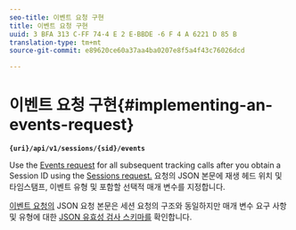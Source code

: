 ```yaml
---
seo-title: 이벤트 요청 구현
title: 이벤트 요청 구현
uuid: 3 BFA 313 C-FF 74-4 E 2 E-BBDE -6 F 4 A 6221 D 85 B
translation-type: tm+mt
source-git-commit: e89620ce60a37aa4ba0207e8f5a4f43c76026dcd

---
```



# 이벤트 요청 구현{#implementing-an-events-request}

**`{uri}/api/v1/sessions/{sid}/events`**

Use the [Events request](/help/media-collection-api/mc-api-ref/mc-api-events-req.md) for all subsequent tracking calls after you obtain a Session ID using the [Sessions request.](/help/media-collection-api/mc-api-ref/mc-api-sessions-req.md) 요청의 JSON 본문에 재생 헤드 위치 및 타임스탬프, 이벤트 유형 및 포함할 선택적 매개 변수를 지정합니다.

[이벤트 요청의](/help/media-collection-api/mc-api-ref/mc-api-events-req.md) JSON 요청 본문은 세션 요청의 구조와 동일하지만 매개 변수 요구 사항 및 유형에 대한 [JSON 유효성 검사 스키마를](/help/media-collection-api/mc-api-ref/mc-api-json-validation.md) 확인합니다.

